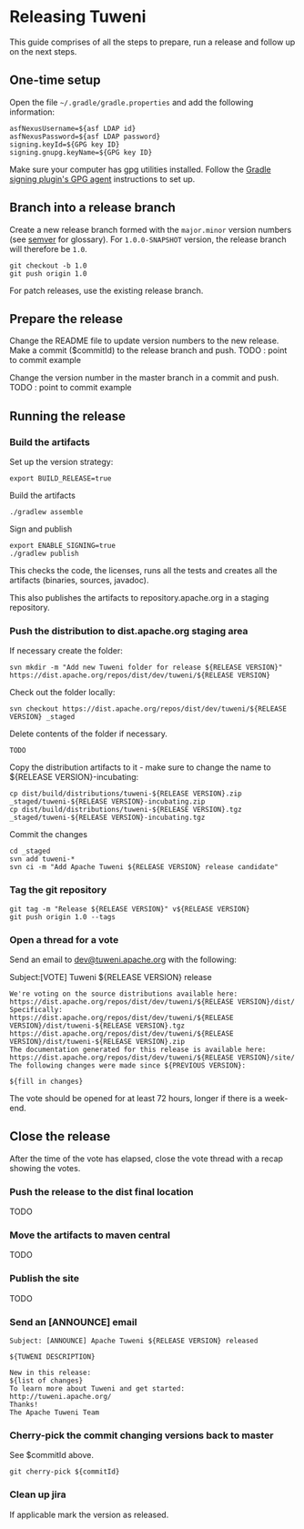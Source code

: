 # Releasing Tuweni

This guide comprises of all the steps to prepare, run a release and follow up on the next steps.

## One-time setup

Open the file `~/.gradle/gradle.properties` and add the following information:

```
asfNexusUsername=${asf LDAP id}
asfNexusPassword=${asf LDAP password}
signing.keyId=${GPG key ID}
signing.gnupg.keyName=${GPG key ID}
```

Make sure your computer has gpg utilities installed. Follow the [Gradle signing plugin's GPG agent](https://docs.gradle.org/current/userguide/signing_plugin.html#sec:using_gpg_agent) instructions to set up.

## Branch into a release branch

Create a new release branch formed with the `major.minor` version numbers (see [semver](https://semver.org/) for glossary). For `1.0.0-SNAPSHOT` version, the release branch will therefore be `1.0`.

```
git checkout -b 1.0
git push origin 1.0
```

For patch releases, use the existing release branch.

## Prepare the release

Change the README file to update version numbers to the new release. Make a commit ($commitId) to the release branch and push.
TODO : point to commit example

Change the version number in the master branch in a commit and push.
TODO : point to commit example

## Running the release

### Build the artifacts

Set up the version strategy:
```
export BUILD_RELEASE=true
```

Build the artifacts
```
./gradlew assemble
```

Sign and publish
```
export ENABLE_SIGNING=true
./gradlew publish
```

This checks the code, the licenses, runs all the tests and creates all the artifacts (binaries, sources, javadoc).

This also publishes the artifacts to repository.apache.org in a staging repository.

### Push the distribution to dist.apache.org staging area

If necessary create the folder:
```
svn mkdir -m "Add new Tuweni folder for release ${RELEASE VERSION}" https://dist.apache.org/repos/dist/dev/tuweni/${RELEASE VERSION}
```

Check out the folder locally:
```
svn checkout https://dist.apache.org/repos/dist/dev/tuweni/${RELEASE VERSION} _staged
```

Delete contents of the folder if necessary.
```
TODO
```

Copy the distribution artifacts to it - make sure to change the name to ${RELEASE VERSION}-incubating:

```
cp dist/build/distributions/tuweni-${RELEASE VERSION}.zip _staged/tuweni-${RELEASE VERSION}-incubating.zip
cp dist/build/distributions/tuweni-${RELEASE VERSION}.tgz _staged/tuweni-${RELEASE VERSION}-incubating.tgz
```

Commit the changes
```
cd _staged
svn add tuweni-*
svn ci -m "Add Apache Tuweni ${RELEASE VERSION} release candidate"
```

### Tag the git repository

```
git tag -m "Release ${RELEASE VERSION}" v${RELEASE VERSION}
git push origin 1.0 --tags
```

### Open a thread for a vote

Send an email to dev@tuweni.apache.org with the following:

Subject:[VOTE] Tuweni ${RELEASE VERSION} release
```
We're voting on the source distributions available here:
https://dist.apache.org/repos/dist/dev/tuweni/${RELEASE VERSION}/dist/
Specifically:
https://dist.apache.org/repos/dist/dev/tuweni/${RELEASE VERSION}/dist/tuweni-${RELEASE VERSION}.tgz
https://dist.apache.org/repos/dist/dev/tuweni/${RELEASE VERSION}/dist/tuweni-${RELEASE VERSION}.zip
The documentation generated for this release is available here:
https://dist.apache.org/repos/dist/dev/tuweni/${RELEASE VERSION}/site/
The following changes were made since ${PREVIOUS VERSION}:

${fill in changes}

```

The vote should be opened for at least 72 hours, longer if there is a week-end.

## Close the release

After the time of the vote has elapsed, close the vote thread with a recap showing the votes.

### Push the release to the dist final location

TODO

### Move the artifacts to maven central

TODO

### Publish the site

TODO

### Send an [ANNOUNCE] email

```
Subject: [ANNOUNCE] Apache Tuweni ${RELEASE VERSION} released

${TUWENI DESCRIPTION}

New in this release:
${list of changes}
To learn more about Tuweni and get started:
http://tuweni.apache.org/
Thanks!
The Apache Tuweni Team
```

### Cherry-pick the commit changing versions back to master

See $commitId above.

```
git cherry-pick ${commitId}
```

### Clean up jira

If applicable mark the version as released.